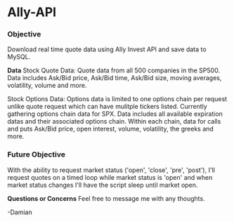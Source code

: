 # Ally-API

### Objective
Download real time quote data using Ally Invest API and save data to MySQL. 

**Data**
Stock Quote Data:
Quote data from all 500 companies in the SP500. Data includes Ask/Bid price, Ask/Bid time, Ask/Bid size, moving averages, volatility, volume and more.

Stock Options Data:
Options data is limited to one options chain per request unlike quote request which can have mulitple tickers listed. Currently gathering options chain data for SPX. Data includes all available expiration datas and their associated options chain. Within each chain, data for calls and puts Ask/Bid price, open interest, volume, volatility, the greeks and more.

### Future Objective
With the ability to request market status ('open', 'close', 'pre', 'post'), I'll request quotes on a timed loop while market status is 'open' and when market status changes I'll have the script sleep until market open.

**Questions or Concerns**
Feel free to message me with any thoughts.

-Damian
